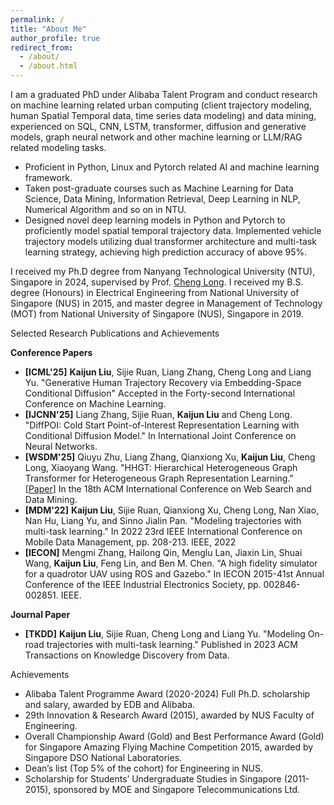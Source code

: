 ```yaml
---
permalink: /
title: "About Me"
author_profile: true
redirect_from: 
  - /about/
  - /about.html
---
```


I am a graduated PhD under Alibaba Talent Program and conduct research on machine learning related urban computing (client trajectory modeling, human Spatial Temporal data, time series data modeling) and data mining, experienced on SQL, CNN, LSTM, transformer, diffusion and generative models, graph neural network and other machine learning or LLM/RAG related modeling tasks. 
- Proficient in Python, Linux and Pytorch related AI and machine learning framework.
- Taken post-graduate courses such as Machine Learning for Data Science, Data Mining, Information Retrieval, Deep Learning in NLP, Numerical Algorithm and so on in NTU. 
- Designed novel deep learning models in Python and Pytorch to proficiently model spatial temporal trajectory data. Implemented vehicle trajectory models utilizing dual transformer architecture and multi-task learning strategy, achieving high prediction accuracy of above 95%.

I received my Ph.D degree from Nanyang Technological University (NTU), Singapore in 2024, supervised by Prof. [Cheng Long](https://personal.ntu.edu.sg/c.long/). I received my B.S. degree (Honours) in Electrical Engineering from National University of Singapore (NUS) in 2015, and master degree in Management of Technology (MOT) from National University of Singapore (NUS), Singapore in 2019.

Selected Research Publications and Achievements

**Conference Papers**
- **[ICML'25]** **Kaijun Liu**, Sijie Ruan, Liang Zhang, Cheng Long and Liang Yu. "Generative Human Trajectory Recovery via Embedding-Space Conditional Diffusion" Accepted in the Forty-second International Conference on Machine Learning.
- **[IJCNN'25]** Liang Zhang, Sijie Ruan, **Kaijun Liu** and Cheng Long. "DiffPOI: Cold Start Point-of-Interest Representation Learning with Conditional Diffusion Model." In International Joint Conference on Neural Networks.
- **[WSDM'25]** Qiuyu Zhu, Liang Zhang, Qianxiong Xu, **Kaijun Liu**, Cheng Long, Xiaoyang Wang. "HHGT: Hierarchical Heterogeneous Graph Transformer for Heterogeneous Graph Representation Learning." [[Paper](https://arxiv.org/pdf/2407.13158)] In the 18th ACM International Conference on Web Search and Data Mining.
- **[MDM'22]** **Kaijun Liu**, Sijie Ruan, Qianxiong Xu, Cheng Long, Nan Xiao, Nan Hu, Liang Yu, and Sinno Jialin Pan. "Modeling trajectories with multi-task learning." In 2022 23rd IEEE International Conference on Mobile Data Management, pp. 208-213. IEEE, 2022
- **[IECON]** Mengmi Zhang, Hailong Qin, Menglu Lan, Jiaxin Lin, Shuai Wang, **Kaijun Liu**, Feng Lin, and Ben M. Chen. "A high fidelity simulator for a quadrotor UAV using ROS and Gazebo." In IECON 2015-41st Annual Conference of the IEEE Industrial Electronics Society, pp. 002846-002851. IEEE.

**Journal Paper**

- **[TKDD]** **Kaijun Liu**, Sijie Ruan, Cheng Long and Liang Yu. "Modeling On-road trajectories with multi-task learning." Published in 2023 ACM Transactions on Knowledge Discovery from Data.



Achievements

-	Alibaba Talent Programme Award (2020-2024) Full Ph.D. scholarship and salary, awarded by EDB and Alibaba.
-	29th Innovation & Research Award (2015), awarded by NUS Faculty of Engineering.
-	Overall Championship Award (Gold) and Best Performance Award (Gold) for Singapore Amazing Flying Machine Competition 2015, awarded by Singapore DSO National Laboratories.
-	Dean’s list (Top 5% of the cohort) for Engineering in NUS.
-	Scholarship for Students’ Undergraduate Studies in Singapore (2011-2015), sponsored by MOE and Singapore Telecommunications Ltd.
